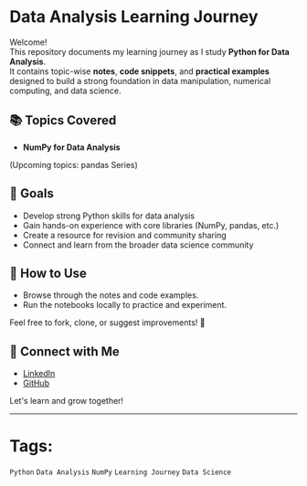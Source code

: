 # Data Analysis Learning Journey

Welcome!  
This repository documents my learning journey as I study **Python for Data Analysis**.  
It contains topic-wise **notes**, **code snippets**, and **practical examples** designed to build a strong foundation in data manipulation, numerical computing, and data science.

## 📚 Topics Covered

- **NumPy for Data Analysis**

(Upcoming topics: pandas Series)

## 🎯 Goals

- Develop strong Python skills for data analysis
- Gain hands-on experience with core libraries (NumPy, pandas, etc.)
- Create a resource for revision and community sharing
- Connect and learn from the broader data science community
## 📌 How to Use

- Browse through the notes and code examples.
- Run the notebooks locally to practice and experiment.

Feel free to fork, clone, or suggest improvements! 🚀

## 🔗 Connect with Me

- [LinkedIn](https://linkedin.com/in/junaidfazam007)
- [GitHub](https://github.com/junaidfazam)

Let's learn and grow together!

---

# Tags:
`Python` `Data Analysis` `NumPy` `Learning Journey` `Data Science`
